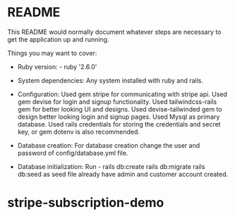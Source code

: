 # README

This README would normally document whatever steps are necessary to get the
application up and running.

Things you may want to cover:

* Ruby version: - ruby '2.6.0'

* System dependencies: Any system installed with ruby and rails.

* Configuration: 
  Used gem stripe for communicating with stripe api.
  Used gem devise for login and signup functionality.
  Used tailwindcss-rails gem for better looking UI and designs.
  Used devise-tailwinded gem to design better looking login and signup pages.
  Used Mysql as primary database.
  Used rails credentials for storing the credentials and secret key, or gem dotenv is also recommended.

* Database creation:
  For database creation change the user and password of config/database.yml file.

* Database initialization:
  Run - 
  rails db:create
  rails db:migrate
  rails db:seed
  as seed file already have admin and customer account created.

# stripe-subscription-demo
